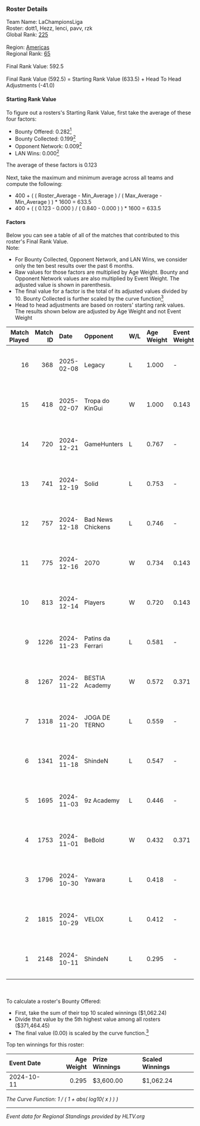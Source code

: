 ### Roster Details<br />
Team Name: LaChampionsLiga<br />
Roster: dott1, Hezz, lenci, pavv, rzk<br />
Global Rank: [225](../../standings_global_2025_02_24.md)<br />
<br />
Region: [Americas]( ../../standings_americas_2025_02_24.md)<br />
Regional Rank: [65]( ../../standings_americas_2025_02_24.md)<br />
<br />
Final Rank Value:  592.5<br />
<br />
Final Rank Value (592.5) = Starting Rank Value (633.5) + Head To Head Adjustments (-41.0)<br />

#### Starting Rank Value<br />
To figure out a rosters's Starting Rank Value, first take the average of these four factors:<br />
- Bounty Offered: 0.282[<sup>1</sup>](#table2)
- Bounty Collected: 0.199[<sup>2</sup>](#table1)
- Opponent Network: 0.009[<sup>2</sup>](#table1)
- LAN Wins: 0.000[<sup>2</sup>](#table1)

The average of these factors is 0.123<br />
<br />
Next, take the maximum and minimum average across all teams and compute the following:<br />
- 400 + ( ( Roster_Average - Min_Average ) / ( Max_Average - Min_Average ) ) * 1600 = 633.5
- 400 + ( ( 0.123 - 0.000 ) / ( 0.840 - 0.000 ) ) * 1600 = 633.5


#### Factors<br />
Below you can see a table of all of the matches that contributed to this roster's Final Rank Value.<br />
Note:<br />

- For Bounty Collected, Opponent Network, and LAN Wins, we consider only the ten best results over the past 6 months.
- Raw values for those factors are multiplied by Age Weight. Bounty and Opponent Network values are also multiplied by Event Weight. The adjusted value is shown in parenthesis.
- The final value for a factor is the total of its adjusted values divided by 10. Bounty Collected is further scaled by the curve function[<sup>3</sup>](#curveFunction)
- Head to head adjustments are based on rosters' starting rank values. The results shown below are adjusted by Age Weight and not Event Weight
<span id="table1"></span><br />


| Match Played | Match ID | Date       | Opponent          | W/L | Age Weight | Event Weight | Bounty Collected | Opponent Network | LAN Wins  | H2H Adj. | Roster                          |
| -: | -: | :- | :- | :- | :- | :- | :- | :- | :- | -: | :- |
|           16 |      368 | 2025-02-08 | Legacy            | L   | 1.000      | -            | -                | -                | -         |    -4.38 | dott1, Hezz, lenci, pavv, rzk   |
|           15 |      418 | 2025-02-07 | Tropa do KinGui   | W   | 1.000      | 0.143        | 0.000 (0.000)    | 0.044 (0.006)    | 0 (0.000) |    10.47 | dott1, Hezz, lenci, pavv, rzk   |
|           14 |      720 | 2024-12-21 | GameHunters       | L   | 0.767      | -            | -                | -                | -         |    -9.80 | dott1, Hezz, lenci, nacho, pavv |
|           13 |      741 | 2024-12-19 | Solid             | L   | 0.753      | -            | -                | -                | -         |    -5.24 | dott1, Hezz, lenci, nacho, pavv |
|           12 |      757 | 2024-12-18 | Bad News Chickens | L   | 0.746      | -            | -                | -                | -         |   -10.41 | dott1, Hezz, lenci, nacho, pavv |
|           11 |      775 | 2024-12-16 | 2070              | W   | 0.734      | 0.143        | 0.001 (0.000)    | 0.188 (0.020)    | 0 (0.000) |    12.07 | dott1, Hezz, lenci, nacho, pavv |
|           10 |      813 | 2024-12-14 | Players           | W   | 0.720      | 0.143        | 0.008 (0.001)    | 0.606 (0.062)    | 0 (0.000) |    15.97 | dott1, Hezz, lenci, nacho, pavv |
|            9 |     1226 | 2024-11-23 | Patins da Ferrari | L   | 0.581      | -            | -                | -                | -         |   -11.19 | dott1, Hezz, lenci, pavv, rzk   |
|            8 |     1267 | 2024-11-22 | BESTIA Academy    | W   | 0.572      | 0.371        | 0.000 (0.000)    | 0.000 (0.000)    | 0 (0.000) |     4.17 | dott1, Hezz, lenci, pavv, rzk   |
|            7 |     1318 | 2024-11-20 | JOGA DE TERNO     | L   | 0.559      | -            | -                | -                | -         |   -11.47 | dott1, Hezz, lenci, pavv, rzk   |
|            6 |     1341 | 2024-11-18 | ShindeN           | L   | 0.547      | -            | -                | -                | -         |    -6.73 | dott1, Hezz, lenci, pavv, rzk   |
|            5 |     1695 | 2024-11-03 | 9z Academy        | L   | 0.446      | -            | -                | -                | -         |    -9.14 | dott1, Hezz, lenci, pavv, rzk   |
|            4 |     1753 | 2024-11-01 | BeBold            | W   | 0.432      | 0.371        | 0.000 (0.000)    | 0.000 (0.000)    | 0 (0.000) |     2.97 | dott1, Hezz, lenci, pavv, rzk   |
|            3 |     1796 | 2024-10-30 | Yawara            | L   | 0.418      | -            | -                | -                | -         |    -5.67 | dott1, Hezz, lenci, pavv, rzk   |
|            2 |     1815 | 2024-10-29 | VELOX             | L   | 0.412      | -            | -                | -                | -         |    -8.57 | dott1, Hezz, lenci, pavv, rzk   |
|            1 |     2148 | 2024-10-11 | ShindeN           | L   | 0.295      | -            | -                | -                | -         |    -4.03 | dott1, Hezz, lenci, pavv, rzk   |

<br />
<span id="table2"></span><br />
To calculate a roster's Bounty Offered:<br />

- First, take the sum of their top 10 scaled winnings ($1,062.24)
- Divide that value by the 5th highest value among all rosters ($371,464.45)
- The final value (0.00) is scaled by the curve function.[<sup>3</sup>](#curveFunction)

Top ten winnings for this roster:<br />

| Event Date | Age Weight | Prize Winnings | Scaled Winnings |
| :- | -: | :- | :- |
| 2024-10-11 |      0.295 | $3,600.00      | $1,062.24       |


<span id="curveFunction"></span>_The Curve Function: 1 / ( 1 + abs( log10( x ) ) )_<br />

---
_Event data for Regional Standings provided by HLTV.org_<br />
